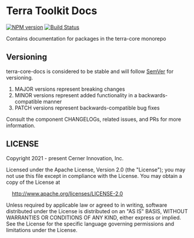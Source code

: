 # Terra Toolkit Docs

[![NPM version](https://badgen.net/npm/v/@cerner/terra-core-docs)](https://www.npmjs.org/package/@cerner/terra-core-docs)
[![Build Status](https://badgen.net/travis/cerner/terra-core)](https://travis-ci.com/cerner/terra-core)

Contains documentation for packages in the terra-core monorepo

## Versioning

terra-core-docs is considered to be stable and will follow [SemVer](http://semver.org/) for versioning.

1. MAJOR versions represent breaking changes
2. MINOR versions represent added functionality in a backwards-compatible manner
3. PATCH versions represent backwards-compatible bug fixes

Consult the component CHANGELOGs, related issues, and PRs for more information.

## LICENSE

Copyright 2021 - present Cerner Innovation, Inc.

Licensed under the Apache License, Version 2.0 (the "License"); you may not use this file except in compliance with the License. You may obtain a copy of the License at

&nbsp;&nbsp;&nbsp;&nbsp;<http://www.apache.org/licenses/LICENSE-2.0>

Unless required by applicable law or agreed to in writing, software distributed under the License is distributed on an "AS IS" BASIS, WITHOUT WARRANTIES OR CONDITIONS OF ANY KIND, either express or implied. See the License for the specific language governing permissions and limitations under the License.
